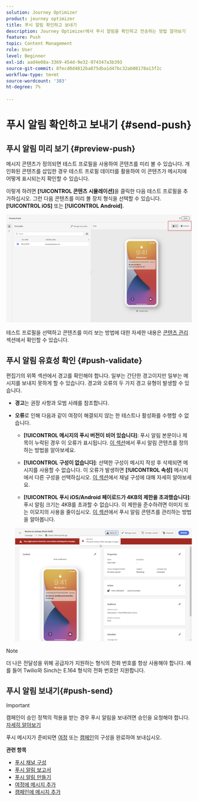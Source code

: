 ```yaml
---
solution: Journey Optimizer
product: journey optimizer
title: 푸시 알림 확인하고 보내기
description: Journey Optimizer에서 푸시 알림을 확인하고 전송하는 방법 알아보기
feature: Push
topic: Content Management
role: User
level: Beginner
exl-id: aad4e08a-3369-454d-9e32-974347a3b393
source-git-commit: 8fecd0d4812ba875dba1d47bc32ab08178a13f2c
workflow-type: tm+mt
source-wordcount: '383'
ht-degree: 7%

---
```


# 푸시 알림 확인하고 보내기 {#send-push}

## 푸시 알림 미리 보기 {#preview-push}

메시지 콘텐츠가 정의되면 테스트 프로필을 사용하여 콘텐츠를 미리 볼 수 있습니다. 개인화된 콘텐츠를 삽입한 경우 테스트 프로필 데이터를 활용하여 이 콘텐츠가 메시지에 어떻게 표시되는지 확인할 수 있습니다.

이렇게 하려면 **[!UICONTROL 콘텐츠 시뮬레이션]**&#x200B;을 클릭한 다음 테스트 프로필을 추가하십시오. 그런 다음 콘텐츠를 미리 볼 장치 형식을 선택할 수 있습니다. **[!UICONTROL iOS]** 또는 **[!UICONTROL Android]**.

![](assets/push_preview_3.png)

테스트 프로필을 선택하고 콘텐츠를 미리 보는 방법에 대한 자세한 내용은 [콘텐츠 관리](../content-management/preview-test.md) 섹션에서 확인할 수 있습니다.

## 푸시 알림 유효성 확인 {#push-validate}

편집기의 위쪽 섹션에서 경고를 확인해야 합니다. 일부는 간단한 경고이지만 일부는 메시지를 보내지 못하게 할 수 있습니다. 경고와 오류의 두 가지 경고 유형이 발생할 수 있습니다.

* **경고**&#x200B;는 권장 사항과 모범 사례를 참조합니다.

* **오류**&#x200B;로 인해 다음과 같이 여정이 해결되지 않는 한 테스트나 활성화를 수행할 수 없습니다.

   * **[!UICONTROL 메시지의 푸시 버전이 비어 있습니다]**: 푸시 알림 본문이나 제목이 누락된 경우 이 오류가 표시됩니다. [이 섹션](create-push.md)에서 푸시 알림 콘텐츠를 정의하는 방법을 알아보세요.

   * **[!UICONTROL 구성이 없습니다]**: 선택한 구성이 메시지 작성 후 삭제되면 메시지를 사용할 수 없습니다. 이 오류가 발생하면 **[!UICONTROL 속성]** 메시지에서 다른 구성을 선택하십시오. [이 섹션](../configuration/channel-surfaces.md)에서 채널 구성에 대해 자세히 알아보세요.

   * **[!UICONTROL 푸시 iOS/Android 페이로드가 4KB의 제한을 초과했습니다]**: 푸시 알림 크기는 4KB를 초과할 수 없습니다. 이 제한을 준수하려면 이미지 또는 이모지의 사용을 줄이십시오. [이 섹션](../push/create-push.md)에서 푸시 알림 콘텐츠를 관리하는 방법을 알아봅니다.

  ![](assets/push_alert.png)


>[!NOTE]
>
> 더 나은 전달성을 위해 공급자가 지원하는 형식의 전화 번호를 항상 사용해야 합니다. 예를 들어 Twilio와 Sinch는 E.164 형식의 전화 번호만 지원합니다.

## 푸시 알림 보내기{#push-send}

>[!IMPORTANT]
>
> 캠페인이 승인 정책의 적용을 받는 경우 푸시 알림을 보내려면 승인을 요청해야 합니다. [자세히 알아보기](../test-approve/gs-approval.md)

푸시 메시지가 준비되면 [여정](../building-journeys/journey-gs.md) 또는 [캠페인](../campaigns/create-campaign.md)의 구성을 완료하여 보내십시오.

**관련 항목**

* [푸시 채널 구성](push-configuration.md)
* [푸시 알림 보고서](../reports/journey-global-report-cja-push.md)
* [푸시 알림 만들기](create-push.md)
* [여정에 메시지 추가](../building-journeys/journeys-message.md)
* [캠페인에 메시지 추가](../campaigns/create-campaign.md)

